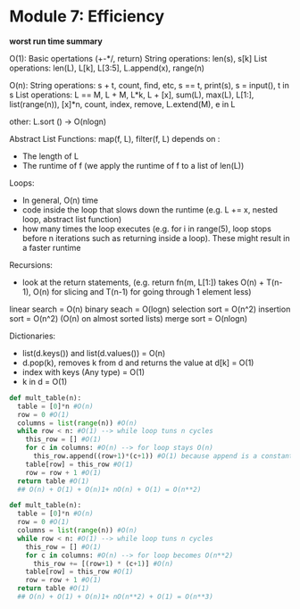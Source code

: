 # Module 7: Efficiency

**worst run time summary**

O(1):
Basic opertations (+-*/, return)
String operations: len(s), s[k]
List operations: len(L), L[k], L[3:5], L.append(x), range(n)

O(n):
String operations: s + t, count, find, etc, s == t, print(s), s = input(), t in s
List operations: L == M, L + M, L*k, L + [x], sum(L), max(L), L[1:], list(range(n)), [x]*n, count, index, remove, L.extend(M), e in L

other: L.sort () -> O(nlogn)

Abstract List Functions:
map(f, L), filter(f, L) depends on :
- The length of L
- The runtime of f (we apply the runtime of f to a list of len(L))

Loops:
- In general, O(n) time
- code inside the loop that slows down the runtime (e.g. L += x, nested loop, abstract list function)
- how many times the loop executes (e.g. for i in range(5), loop stops before n iterations such as returning inside a loop). These might result in a faster runtime

Recursions:
- look at the return statements, (e.g. return fn(m, L[1:]) takes O(n) + T(n-1), O(n) for slicing and T(n-1) for going through 1 element less)

linear search = O(n)
binary seach = O(logn)
selection sort = O(n^2)
insertion sort = O(n^2) (O(n) on almost sorted lists)
merge sort = O(nlogn)

Dictionaries:
- list(d.keys()) and list(d.values()) = O(n)
- d.pop(k), removes k from d and returns the value at d[k] = O(1)
- index with keys (Any type) = O(1)
- k in d = O(1)

```python
def mult_table(n):
  table = [0]*n #O(n)
  row = 0 #O(1)
  columns = list(range(n)) #O(n)
  while row < n: #O(1) --> while loop tuns n cycles
    this_row = [] #O(1)
    for c in columns: #O(n) --> for loop stays O(n)
      this_row.append((row+1)*(c+1)) #O(1) because append is a constant term
    table[row] = this_row #O(1)
    row = row + 1 #O(1)
  return table #O(1)
  ## O(n) + O(1) + O(n)1+ nO(n) + O(1) = O(n**2)
```

```python
def mult_table(n):
  table = [0]*n #O(n)
  row = 0 #O(1)
  columns = list(range(n)) #O(n)
  while row < n: #O(1) --> while loop tuns n cycles
    this_row = [] #O(1)
    for c in columns: #O(n) --> for loop becomes O(n**2)
      this_row += [(row+1) * (c+1)] #O(n)
    table[row] = this_row #O(1)
    row = row + 1 #O(1)
  return table #O(1)
  ## O(n) + O(1) + O(n)1+ nO(n**2) + O(1) = O(n**3)
```